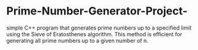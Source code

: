 # Prime-Number-Generator-Project-

 simple C++ program that generates prime numbers up to a specified limit using the Sieve of Eratosthenes algorithm. 
 This method is efficient for generating all prime numbers up to a given number  of n.
 
